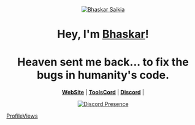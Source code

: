 <p align="center">
  <a href="https://ibb.co/DH06g9Cq"><img src="https://i.ibb.co/DH06g9Cq/Find-Share-on-GIPHY.gif" alt="Bhaskar Saikia" border="0"></a>
</p>



<h1 align="center">Hey, I'm <a href="https://github.com/bhaskarsaikia-17">Bhaskar</a>!</h1>
<h1 align="center">Heaven sent me back... to fix the bugs in humanity's code.</h1>

<p align="center">
  <strong><a href="https://bhaskarop.xyz">WebSite</a></strong> |
  <strong><a href="https://toolscord.store">ToolsCord</a></strong> |
  <strong><a href="https://discord.com/users/1273333726323019817">Discord</a></strong> |
</p>

<div align="center">
  <a href="https://discord.com/users/1273333726323019817">
    <img src="https://lanyard.cnrad.dev/api/1273333726323019817?showDisplayName=true&idleMessage=idling..." alt="Discord Presence" />
  </a>
</div>

  [ProfileViews](https://komarev.com/ghpvc/?username=bhaskarsaikia-17&style=flat-square)



<p align="center"></></p>
